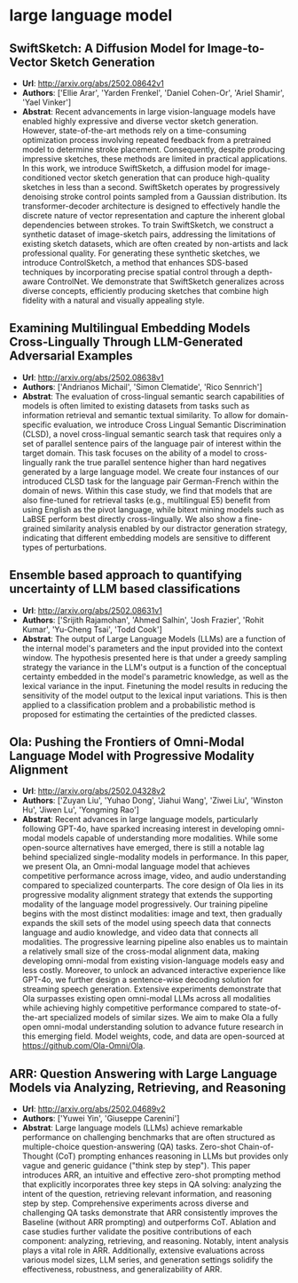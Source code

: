 # large language model
## SwiftSketch: A Diffusion Model for Image-to-Vector Sketch Generation
- **Url**: http://arxiv.org/abs/2502.08642v1
- **Authors**: ['Ellie Arar', 'Yarden Frenkel', 'Daniel Cohen-Or', 'Ariel Shamir', 'Yael Vinker']
- **Abstrat**: Recent advancements in large vision-language models have enabled highly expressive and diverse vector sketch generation. However, state-of-the-art methods rely on a time-consuming optimization process involving repeated feedback from a pretrained model to determine stroke placement. Consequently, despite producing impressive sketches, these methods are limited in practical applications. In this work, we introduce SwiftSketch, a diffusion model for image-conditioned vector sketch generation that can produce high-quality sketches in less than a second. SwiftSketch operates by progressively denoising stroke control points sampled from a Gaussian distribution. Its transformer-decoder architecture is designed to effectively handle the discrete nature of vector representation and capture the inherent global dependencies between strokes. To train SwiftSketch, we construct a synthetic dataset of image-sketch pairs, addressing the limitations of existing sketch datasets, which are often created by non-artists and lack professional quality. For generating these synthetic sketches, we introduce ControlSketch, a method that enhances SDS-based techniques by incorporating precise spatial control through a depth-aware ControlNet. We demonstrate that SwiftSketch generalizes across diverse concepts, efficiently producing sketches that combine high fidelity with a natural and visually appealing style.





## Examining Multilingual Embedding Models Cross-Lingually Through LLM-Generated Adversarial Examples
- **Url**: http://arxiv.org/abs/2502.08638v1
- **Authors**: ['Andrianos Michail', 'Simon Clematide', 'Rico Sennrich']
- **Abstrat**: The evaluation of cross-lingual semantic search capabilities of models is often limited to existing datasets from tasks such as information retrieval and semantic textual similarity. To allow for domain-specific evaluation, we introduce Cross Lingual Semantic Discrimination (CLSD), a novel cross-lingual semantic search task that requires only a set of parallel sentence pairs of the language pair of interest within the target domain. This task focuses on the ability of a model to cross-lingually rank the true parallel sentence higher than hard negatives generated by a large language model. We create four instances of our introduced CLSD task for the language pair German-French within the domain of news. Within this case study, we find that models that are also fine-tuned for retrieval tasks (e.g., multilingual E5) benefit from using English as the pivot language, while bitext mining models such as LaBSE perform best directly cross-lingually. We also show a fine-grained similarity analysis enabled by our distractor generation strategy, indicating that different embedding models are sensitive to different types of perturbations.





## Ensemble based approach to quantifying uncertainty of LLM based classifications
- **Url**: http://arxiv.org/abs/2502.08631v1
- **Authors**: ['Srijith Rajamohan', 'Ahmed Salhin', 'Josh Frazier', 'Rohit Kumar', 'Yu-Cheng Tsai', 'Todd Cook']
- **Abstrat**: The output of Large Language Models (LLMs) are a function of the internal model's parameters and the input provided into the context window. The hypothesis presented here is that under a greedy sampling strategy the variance in the LLM's output is a function of the conceptual certainty embedded in the model's parametric knowledge, as well as the lexical variance in the input. Finetuning the model results in reducing the sensitivity of the model output to the lexical input variations. This is then applied to a classification problem and a probabilistic method is proposed for estimating the certainties of the predicted classes.





## Ola: Pushing the Frontiers of Omni-Modal Language Model with Progressive Modality Alignment
- **Url**: http://arxiv.org/abs/2502.04328v2
- **Authors**: ['Zuyan Liu', 'Yuhao Dong', 'Jiahui Wang', 'Ziwei Liu', 'Winston Hu', 'Jiwen Lu', 'Yongming Rao']
- **Abstrat**: Recent advances in large language models, particularly following GPT-4o, have sparked increasing interest in developing omni-modal models capable of understanding more modalities. While some open-source alternatives have emerged, there is still a notable lag behind specialized single-modality models in performance. In this paper, we present Ola, an Omni-modal language model that achieves competitive performance across image, video, and audio understanding compared to specialized counterparts. The core design of Ola lies in its progressive modality alignment strategy that extends the supporting modality of the language model progressively. Our training pipeline begins with the most distinct modalities: image and text, then gradually expands the skill sets of the model using speech data that connects language and audio knowledge, and video data that connects all modalities. The progressive learning pipeline also enables us to maintain a relatively small size of the cross-modal alignment data, making developing omni-modal from existing vision-language models easy and less costly. Moreover, to unlock an advanced interactive experience like GPT-4o, we further design a sentence-wise decoding solution for streaming speech generation. Extensive experiments demonstrate that Ola surpasses existing open omni-modal LLMs across all modalities while achieving highly competitive performance compared to state-of-the-art specialized models of similar sizes. We aim to make Ola a fully open omni-modal understanding solution to advance future research in this emerging field. Model weights, code, and data are open-sourced at https://github.com/Ola-Omni/Ola.





## ARR: Question Answering with Large Language Models via Analyzing, Retrieving, and Reasoning
- **Url**: http://arxiv.org/abs/2502.04689v2
- **Authors**: ['Yuwei Yin', 'Giuseppe Carenini']
- **Abstrat**: Large language models (LLMs) achieve remarkable performance on challenging benchmarks that are often structured as multiple-choice question-answering (QA) tasks. Zero-shot Chain-of-Thought (CoT) prompting enhances reasoning in LLMs but provides only vague and generic guidance ("think step by step"). This paper introduces ARR, an intuitive and effective zero-shot prompting method that explicitly incorporates three key steps in QA solving: analyzing the intent of the question, retrieving relevant information, and reasoning step by step. Comprehensive experiments across diverse and challenging QA tasks demonstrate that ARR consistently improves the Baseline (without ARR prompting) and outperforms CoT. Ablation and case studies further validate the positive contributions of each component: analyzing, retrieving, and reasoning. Notably, intent analysis plays a vital role in ARR. Additionally, extensive evaluations across various model sizes, LLM series, and generation settings solidify the effectiveness, robustness, and generalizability of ARR.




